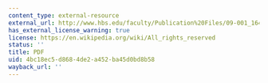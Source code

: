 ```yaml
---
content_type: external-resource
external_url: http://www.hbs.edu/faculty/Publication%20Files/09-001_1649ed2c-1ee6-491e-a163-c3def5e47c5d.pdf
has_external_license_warning: true
license: https://en.wikipedia.org/wiki/All_rights_reserved
status: ''
title: PDF
uid: 4bc18ec5-d868-4de2-a452-ba45d0bd8b58
wayback_url: ''
---
```

